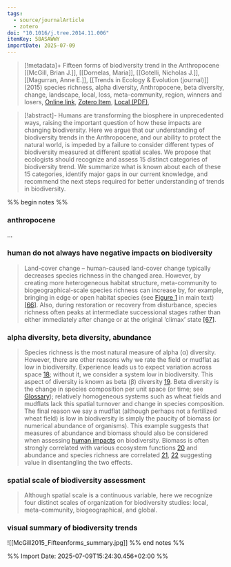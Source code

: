 ```yaml
---
tags:
  - source/journalArticle
  - zotero
doi: "10.1016/j.tree.2014.11.006"
itemKey: 58ASAWWY
importDate: 2025-07-09
---
```

>[!metadata]+
> Fifteen forms of biodiversity trend in the Anthropocene
> [[McGill, Brian J.]], [[Dornelas, Maria]], [[Gotelli, Nicholas J.]], [[Magurran, Anne E.]], 
> [[Trends in Ecology & Evolution (journal)]] (2015)
> species richness, alpha diversity, Anthropocene, beta diversity, change, landscape, local, loss, meta-community, region, winners and losers, 
> [Online link](https://www.sciencedirect.com/science/article/pii/S0169534714002456), [Zotero Item](zotero://select/library/items/58ASAWWY), [Local (PDF)](file://C:/Users/aburg/Documents/references/zotero/storage/E4Y52K7S/McGill2015_Fifteenforms.pdf), 

>[!abstract]-
>Humans are transforming the biosphere in unprecedented ways, raising the important question of how these impacts are changing biodiversity. Here we argue that our understanding of biodiversity trends in the Anthropocene, and our ability to protect the natural world, is impeded by a failure to consider different types of biodiversity measured at different spatial scales. We propose that ecologists should recognize and assess 15 distinct categories of biodiversity trend. We summarize what is known about each of these 15 categories, identify major gaps in our current knowledge, and recommend the next steps required for better understanding of trends in biodiversity.

%% begin notes %%
### anthropocene
...
### human do not always have negative impacts on biodiversity
> Land-cover change – human-caused land-cover change typically decreases species richness in the changed area. However, by creating more heterogeneous habitat structure, meta-community to biogeographical-scale species richness can increase by, for example, bringing in edge or open habitat species (see [Figure 1](https://www.sciencedirect.com/science/article/pii/S0169534714002456#fig0005) in main text) [[66]](https://www.sciencedirect.com/science/article/pii/S0169534714002456#bib0355). 
> Also, during restoration or recovery from disturbance, species richness often peaks at intermediate successional stages rather than either immediately after change or at the original ‘climax’ state [[67]](https://www.sciencedirect.com/science/article/pii/S0169534714002456#bib0360).
### alpha diversity, beta diversity, abundance
>Species richness is the most natural measure of alpha (α) diversity. However, there are other reasons why we rate the field or mudflat as low in biodiversity. Experience leads us to expect variation across space [18](https://www.sciencedirect.com/science/article/pii/S0169534714002456#bib0115); without it, we consider a system low in biodiversity. This aspect of diversity is known as beta (β) diversity [19](https://www.sciencedirect.com/science/article/pii/S0169534714002456#bib0120). Beta diversity is the change in species composition per unit space (or time; see [Glossary](https://www.sciencedirect.com/science/article/pii/S0169534714002456#tb0005)); relatively homogeneous systems such as wheat fields and mudflats lack this spatial turnover and change in species composition. The final reason we say a mudflat (although perhaps not a fertilized wheat field) is low in biodiversity is simply the paucity of biomass (or numerical abundance of organisms). This example suggests that measures of abundance and biomass should also be considered when assessing [human impacts](https://www.sciencedirect.com/topics/earth-and-planetary-sciences/anthropogenic-effect "Learn more about human impacts from ScienceDirect's AI-generated Topic Pages") on biodiversity. Biomass is often strongly correlated with various ecosystem functions [20](https://www.sciencedirect.com/science/article/pii/S0169534714002456#bib0125) and abundance and species richness are correlated [21](https://www.sciencedirect.com/science/article/pii/S0169534714002456#bib0130), [22](https://www.sciencedirect.com/science/article/pii/S0169534714002456#bib0135) suggesting value in disentangling the two effects.
### spatial scale of biodiversity assessment
>Although spatial scale is a continuous variable, here we recognize four distinct scales of organization for biodiversity studies: local, meta-community, biogeographical, and global.
### visual summary of biodiversity trends
![[McGill2015_Fifteenforms_summary.jpg]]
%% end notes %%

%% Import Date: 2025-07-09T15:24:30.456+02:00 %%
